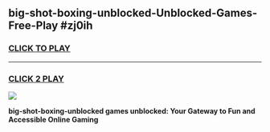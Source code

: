 
## big-shot-boxing-unblocked-Unblocked-Games-Free-Play #zj0ih
<h3>
<a href="https://us.freeplayer.one?title=big-shot-boxing-unblocked&ref=9M">CLICK TO PLAY</a></h3>
<hr>

<h3>
<a href="https://us.freeplayer.one?title=big-shot-boxing-unblocked&ref=9M">CLICK 2 PLAY</a>
  
</h3>

<a href="https://us.freeplayer.one?title=big-shot-boxing-unblocked&ref=9M"><img src="https://clearcache.store/games.png"></a>


**big-shot-boxing-unblocked games unblocked: Your Gateway to Fun and Accessible Online Gaming**
